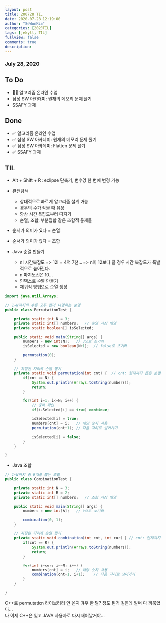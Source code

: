 ```yaml
---
layout: post
title: 200728 TIL
date: 2020-07-28 12:19:00
author: "SeWonKim"
categories: [2020TIL]
tags: [jekyll, TIL]
fullview: false
comments: true
description:
---
```


### July 28, 2020

## To Do

- 👨‍💻 알고리즘 온라인 수업
- 삼성 SW 아카데미: 원재의 메모리 문제 풀기
- SSAFY 과제

## Done

- ✅ 알고리즘 온라인 수업
- ✅ 삼성 SW 아카데미: 원재의 메모리 문제 풀기
- ✅ 삼성 SW 아카데미: Flatten 문제 풀기
- ✅ SSAFY 과제

## TIL

- Alt + Shift + R : eclipse 단축키, 변수명 한 번에 변경 가능
- 완전탐색

  - 상대적으로 빠르게 알고리즘 설계 가능
  - 경우의 수가 작을 때 유용
  - 항상 시간 복잡도부터 따지기
  - 순열, 조합, 부분집합 같은 조합적 문제들

- 순서가 의미가 있다 = 순열
- 순서가 의미가 없다 = 조합

- Java 순열 만들기
  - n! 시간복잡도 => 12! = 4억 7천... => n이 12보다 클 경우 시간 복잡도가 폭발적으로 높아진다.
  - n 마지노선은 10...
  - 인덱스로 순열 만들기
  - 재귀적 방법으로 순열 생성

```java
import java.util.Arrays;

// 1~N까지의 수를 모두 뽑아 나열하는 순열
public class PermutationTest {

	private static int N = 3;
	private static int[] numbers;	// 순열 저장 배열
	private static boolean[] isSelected;

	public static void main(String[] args) {
		numbers = new int[N];	// 0으로 초기화
		isSelected = new boolean[N+1];	// false로 초기화

		permutation(0);
	}

	// 지정된 자리에 순열 뽑기
	private static void permutation(int cnt) {	// cnt: 현재까지 뽑은 순열의 갯수
		if(cnt == N) {
			System.out.println(Arrays.toString(numbers));
			return;
		}

		for(int i=1; i<=N; i++) {
			// 중복 확인
			if(isSelected[i] == true) continue;

			isSelected[i] = true;
			numbers[cnt] = i;	// 해당 숫자 사용
			permutation(cnt+1);	// 다음 자리로 넘어가기

			isSelected[i] = false;
		}
	}

}
```

- Java 조합

```java
// 1~N까지 중 R개를 뽑는 조합
public class CombinationTest {

	private static int N = 3;
	private static int R = 2;
	private static int[] numbers;	// 조합 저장 배열

	public static void main(String[] args) {
		numbers = new int[R];	// 0으로 초기화

		combination(0, 1);
	}

	// 지정된 자리에 순열 뽑기
	private static void combination(int cnt, int cur) {	// cnt: 현재까지 뽑은 조합의 갯수, cur: 조합에 시도할 원소의 시작 인덱스
		if(cnt == R) {
			System.out.println(Arrays.toString(numbers));
			return;
		}

		for(int i=cur; i<=N; i++) {
			numbers[cnt] = i;	// 해당 숫자 사용
			combination(cnt+1, i+1);	// 다음 자리로 넘어가기
		}
	}

}
```

C++로 permutation 라이브러리 안 쓴지 겨우 한 달? 정도 된거 같은데 벌써 다 까묵었다...  
나 이제 C++은 잊고 JAVA 사용자로 다시 태어날거야...
